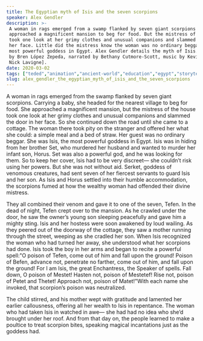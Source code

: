 ```yaml
---
title: The Egyptian myth of Isis and the seven scorpions
speaker: Alex Gendler
description: >-
 A woman in rags emerged from a swamp flanked by seven giant scorpions and
 approached a magnificent mansion to beg for food. But the mistress of the house
 took one look at her grimy clothes and unusual companions and slammed the door in
 her face. Little did the mistress know the woman was no ordinary beggar, but the
 most powerful goddess in Egypt. Alex Gendler details the myth of Isis. [Directed
 by Bren López Zepeda, narrated by Bethany Cutmore-Scott, music by Kevin MacLeod &
 Nick Lavigne].
date: 2020-03-02
tags: ["teded","animation","ancient-world","education","egypt","storytelling","history","women","culture"]
slug: alex_gendler_the_egyptian_myth_of_isis_and_the_seven_scorpions
---
```


A woman in rags emerged from the swamp flanked by seven giant scorpions. Carrying a baby,
she headed for the nearest village to beg for food. She approached a magnificent mansion,
but the mistress of the house took one look at her grimy clothes and unusual companions 
and slammed the door in her face. So she continued down the road until she came to a
cottage. The woman there took pity on the stranger and offered her what she could: a
simple meal and a bed of straw. Her guest was no ordinary beggar. She was Isis, the most
powerful goddess in Egypt. Isis was in hiding from her brother Set, who murdered her
husband and wanted to murder her infant son, Horus. Set was also a powerful god, and he
was looking for them. So to keep her cover, Isis had to be very discreet— she couldn’t
risk using her powers. But she was not without aid. Serket, goddess of venomous creatures,
had sent seven of her fiercest servants to guard Isis and her son. As Isis and Horus
settled into their humble accommodation, the scorpions fumed at how the wealthy woman had
offended their divine mistress.

They all combined their venom and gave it to one of the seven, Tefen. In the dead of
night, Tefen crept over to the mansion. As he crawled under the door, he saw the owner’s
young son sleeping peacefully and gave him a mighty sting. Isis and her hostess were soon
awakened by loud wailing. As they peered out of the doorway of the cottage, they saw a
mother running through the street, weeping as she cradled her son. When Isis recognized
the woman who had turned her away, she understood what her scorpions had done. Isis took
the boy in her arms and began to recite a powerful spell:"O poison of Tefen, come out of
him and fall upon the ground! Poison of Befen, advance not, penetrate no farther, come
out of him, and fall upon the ground! For I am Isis, the great Enchantress, the Speaker
of spells. Fall down, O poison of Mestet! Hasten not, poison of Mestetef! Rise not,
poison of Petet and Thetet! Approach not, poison of Matet!"With each name she invoked, 
that scorpion’s poison was neutralized.

The child stirred, and his mother wept with gratitude and lamented her earlier
callousness, offering all her wealth to Isis in repentance. The woman who had taken Isis
in watched in awe— she had had no idea who she’d brought under her roof. And from that
day on, the people learned to make a poultice to treat scorpion bites, speaking magical
incantations just as the goddess had.

<!--
ad_duration=0
event="TED-Ed"
external_start_time=0
intro_duration=0
is_subtitle_required="False"
is_talk_featured="False"
language="en"
language_swap="False"
native_language="en"
number_of_related_talks=6
number_of_speakers=1
number_of_subtitled_videos=0
number_of_tags=9
number_of_talk_download_languages=18
number_of_talk_more_resources=0
number_of_talk_recommendations=0
number_of_talks_take_actions=0
post_ad_duration=0
published_timestamp="2020-03-02 16:25:42"
recording_date="2020-03-02"
speaker_is_published=0
speaker_name="Alex Gendler"
talk_name="The Egyptian myth of Isis and the seven scorpions"
talks_tags=["teded","animation","ancient-world","education","egypt","storytelling","history","women","culture"]
url_photo_talk="https://s3.amazonaws.com/talkstar-photos/uploads/b5275760-b865-4815-8ba7-00be44a673b3/EgyptianIsis_textless.jpg"
url_webpage="https://www.ted.com/talks/alex_gendler_the_egyptian_myth_of_isis_and_the_seven_scorpions"
video_type_name="TED-Ed Original"
-->